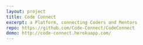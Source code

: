 ```yaml
---
layout: project
title: Code Connect
excerpt: a Platform, connecting Coders and Mentors
repo: https://github.com/Code-Connect/CodeConnect
demo: http://code-connect.herokuapp.com/
---
```


